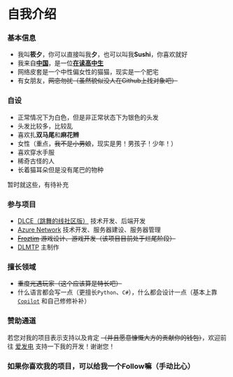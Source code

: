 # 自我介绍

### 基本信息

- 我叫**筱夕**，你可以直接叫我**夕**，也可以叫我**Sushi**，你喜欢就好
- 我来自[**中国**](https://zh.wikipedia.org/wiki/%E4%B8%AD%E5%8D%8E%E4%BA%BA%E6%B0%91%E5%85%B1%E5%92%8C%E5%9B%BD)，是一位[**在读高中生**](https://dgyz.dgjy.net/index.htm)
- 网络皮套是一个中性偏女性的猫猫，现实是一个肥宅
- 有女朋友，~~网恋勿扰（虽然貌似没人在Github上找对象吧）~~

### 自设

- 正常情况下为白色，但是非正常状态下为银色的头发
- 头发比较多，比较乱
- 喜欢扎**双马尾**和**麻花辫**
- 女性（重点，~~我不是小男娘~~，现实是男！男孩子！少年！）
- 喜欢穿水手服
- 稀奇古怪的人
- 长着猫耳朵但是没有尾巴的物种

暂时就这些，有待补充

### 参与项目

- [DLCE（跳舞的线社区版）](https://aaron8052.github.io/FengYan-Documentation/#/dlce-group) 技术开发、后端开发
- [Azure Network](https://www.bilibili.com/video/BV1AW4y1j7xM) 技术开发、服务器建设、服务器管理
- ~~[Froztim](https://www.bilibili.com/video/BV1uU4y1i7Cm) 游戏设计、游戏开发（该项目目前处于烂尾阶段）~~
- [DLMTP](https://m.bilibili.com/3493089631013235) 主制作

### 擅长领域

- ~~重度光遇玩家（这个应该算是特长吧）~~
- 什么语言都会写一点（更擅长`Python`、`C#`），什么都会设计一点（基本上靠 [`Copilot`](https://github.com/features/copilot) 和自己修修补补）

### 赞助通道

若您对我的项目表示支持以及肯定 ~~（并且愿意慷慨大方的贡献你的钱包）~~，欢迎前往 [爱发电](https://afdian.net/a/AzureMC) 支持一下我的开发！谢谢您！

### 如果你喜欢我的项目，可以给我一个Follow嘛（手动比心）


